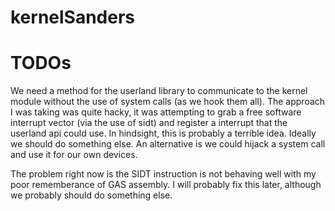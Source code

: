 kernelSanders
=============

TODOs
=====
We need a method for the userland library to communicate to the kernel module without the use of system calls (as we hook them all).
The approach I was taking was quite hacky, it was attempting to grab a free software interrupt vector (via the use of sidt) and register a interrupt that the userland api could use.
In hindsight, this is probably a terrible idea. Ideally we should do something else. An alternative is we could hijack a system call and use it for our own devices.

The problem right now is the SIDT instruction is not behaving well with my poor rememberance of GAS assembly. I will probably fix this later, although we probably should do something else.
